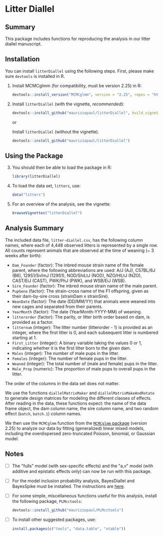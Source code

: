 # Litter Diallel

## Summary

This package includes functions for reproducing the analysis in our litter diallel manuscript.

## Installation

You can install `litterDiallel` using the following steps. First, please make sure `devtools` is installed in R.

1. Install MCMCglmm (for compatibility, must be version 2.25) in R:

    ```R
    devtools::install_version("MCMCglmm", version = "2.25", repos = "http://cran.us.r-project.org")
    ```

2. Install `litterDiallel` (with the vignette, _recommended_):

    ```R
    devtools::install_github("mauriziopaul/litterDiallel", build_vignettes=TRUE, build = TRUE, build_opts = c("--no-resave-data", "--no-manual"))
    ```
    
    or
    
    Install `litterDiallel` (without the vignette).

    ```R
    devtools::install_github("mauriziopaul/litterDiallel")
    ```

## Using the Package

3. You should then be able to load the package in R:

    ```R
    library(litterDiallel)
    ``` 

4. To load the data set, `litters`, use:

    ```R
    data("litters")
    ```

5. For an overview of the analysis, see the vignette:

    ```R
    browseVignettes("litterDiallel")
    ```

## Analysis Summary

The included data file, `litter-diallel.csv`, has the following column names, where each of 4,448 observed litters is represented by a single row. All counts represent animals that are observed at the time of weaning (~ 3 weeks after birth):

- `Dam_Founder` (factor): The inbred mouse strain name of the female parent, where the following abbreviations are used: A/J (AJ), C57BL/6J (B6), 129S1/SvImJ (129S1), NOD/ShiLtJ (NOD), NZO/HlLtJ (NZO), CAST/EiJ (CAST), PWK/PhJ (PWK), and WSB/EiJ (WSB).
- `Sire_Founder` (factor): The inbred mouse strain name of the male parent.
- `PupGeno` (factor): The strain-cross name of the F1 offspring, given as their dam-by-sire cross (strainDam x strainSire).
- `WeanDate` (factor): The date (DD/MM/YY) that animals were weaned into new cages and separated from their parents. 
- `YearMonth` (factor): The date (YearMonth-YYYY-MM) of weaning.
- `litterorder` (factor): The parity, or litter birth order based on dam, is provided as a factor.
- `litternum` (integer): The litter number (litterorder - 1) is provided as an integer, where the first litter is 0, and each subsequent litter is numbered starting at 1.
- `First_Litter` (integer): A binary variable taking the values 0 or 1, indicating whether it is the first litter born to the given dam.
- `Males` (integer): The number of male pups in the litter.
- `Females` (integer): The number of female pups in the litter.
- `Weaned` (integer): The total number of (male and female) pups in the litter.
- `Male_Prop` (numeric): The proportion of male pups to overall pups in the litter.

The order of the columns in the data set does not matter.

We use the functions `diallelMatrixMaker` and `diallelMatrixMakeAndRotate` to generate design matrices for modeling the different classes of effects. After reading in the data, these functions expect: the name of the data frame object, the dam column name, the sire column name, and two random effect (`batch`, `batch.1`) column names. 

We then use the `MCMCglmm` function from the [`MCMCglmm` package](https://github.com/cran/MCMCglmm) (version 2.25) to analyze our data by fitting (generalized) linear mixed models, including the overdispersed zero-truncated Poisson, binomial, or Gaussian model.

## Notes

- [ ] The "fulls" model (with sex-specific effects) and the "a,v" model (with additive and epistatic effects only) can now be run with this package.

- [ ] For the model inclusion probability analysis, BayesDiallel and BayesSpike must be installed. The instructions are [here](https://valdarlab.unc.edu/software/bayesdiallel/).

- [ ] For some simple, miscellaneous functions useful for this analysis, install the following package, `PLMcctools`:

    ```R
    devtools::install_github("mauriziopaul/PLMcctools")
    ```

- [ ] To install other suggested packages, use:

    ```R
    install.packages(c("tools", "data.table", "xtable"))
    ```
